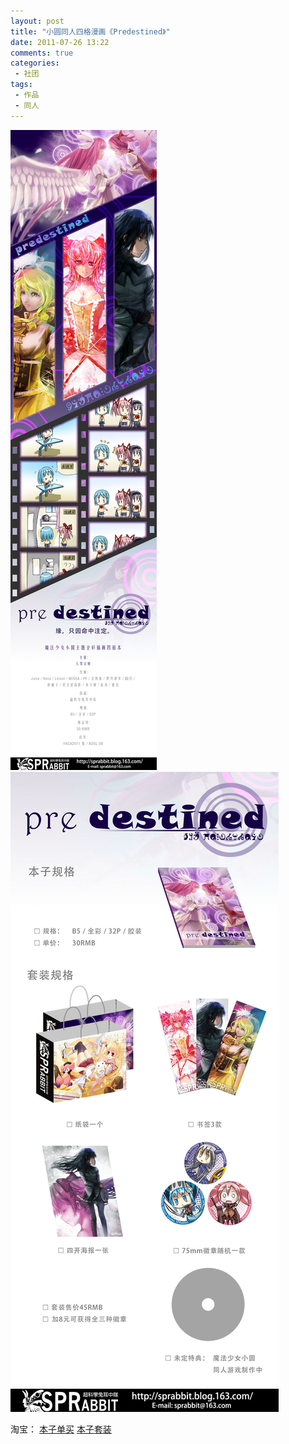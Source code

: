 ```yaml
---
layout: post
title: "小圆同人四格漫画《Predestined》"
date: 2011-07-26 13:22
comments: true
categories:
 - 社团
tags:
 - 作品
 - 同人
---
```


<img src="/images/predestined_poster.jpg" alt="Prestined 宣传"/>
<img src="/images/predestined_set.jpg" alt="Prestined 套装"/>

淘宝：
<a href="http://item.taobao.com/item.htm?id=12290433965">本子单买</a>
<a href="http://item.taobao.com/item.htm?id=12288922556">本子套装</a>
